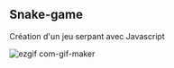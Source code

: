 ## Snake-game
Création d'un jeu serpant avec Javascript 

![ezgif com-gif-maker](https://user-images.githubusercontent.com/37422000/82759500-324e7000-9dee-11ea-97e8-3507dd61a379.gif)
